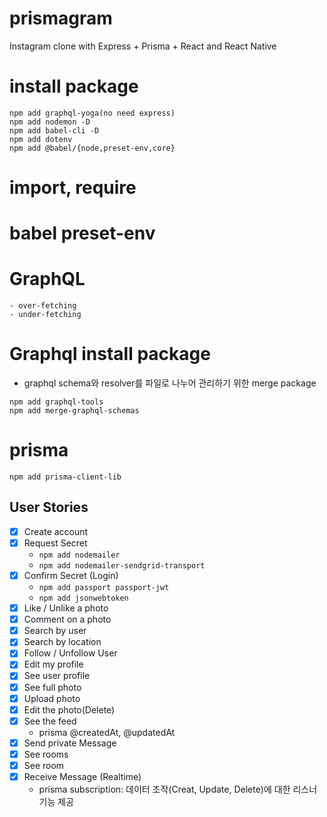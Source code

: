# prismagram
Instagram clone with Express + Prisma + React and React Native

# install package
```
npm add graphql-yoga(no need express)
npm add nodemon -D
npm add babel-cli -D
npm add dotenv
npm add @babel/{node,preset-env,core}
```

# import, require

# babel preset-env

# GraphQL 
    - over-fetching
    - under-fetching 
    
# Graphql install package
- graphql schema와 resolver를 파일로 나누어 관리하기 위한 merge package
```
npm add graphql-tools
npm add merge-graphql-schemas
```

# prisma
```
npm add prisma-client-lib
``` 

## User Stories
- [x] Create account
- [x] Request Secret
    - `npm add nodemailer`
    - `npm add nodemailer-sendgrid-transport`
- [x] Confirm Secret (Login)
    - `npm add passport passport-jwt`
    - `npm add jsonwebtoken`
- [x] Like / Unlike a photo
- [x] Comment on a photo
- [x] Search by user
- [x] Search by location
- [x] Follow / Unfollow User
- [x] Edit my profile
- [x] See user profile
- [x] See full photo
- [x] Upload photo
- [x] Edit the photo(Delete)
- [x] See the feed
    - prisma @createdAt, @updatedAt 
- [x] Send private Message
- [x] See rooms
- [x] See room
- [x] Receive Message (Realtime)
    - prisma subscription: 데이터 조작(Creat, Update, Delete)에 대한 리스너 기능 제공
